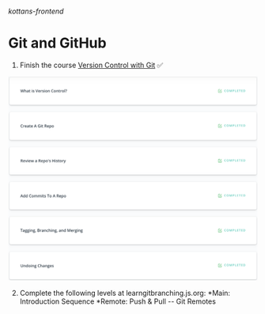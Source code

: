 ###### kottans-frontend

# Git and GitHub

1. Finish the course [Version Control with Git](https://www.udacity.com/course/version-control-with-git--ud123) ✅

![Result](/img/Version%20Control%20Git.png)

2. Complete the following levels at learngitbranching.js.org:
*Main: Introduction Sequence
*Remote: Push & Pull -- Git Remotes
